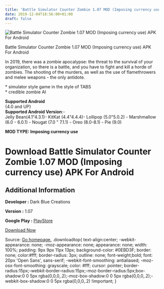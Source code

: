 ```yaml
---
title: 'Battle Simulator Counter Zombie 1.07 MOD (Imposing currency use) APK For Android'
date: 2019-12-04T18:56:00+01:00
draft: false
---
```


![Battle Simulator Counter Zombie 1.07 MOD (Imposing currency use) APK For Android](https://i0.wp.com/apkhome.net/wp-content/uploads/2019/12/Battle-Simulator-Counter-Zombie.png "Battle Simulator Counter Zombie 1.07 MOD (Imposing currency use) APK For Android")

  

Battle Simulator Counter Zombie 1.07 MOD (Imposing currency use) APK For Android

In 2019, there was a zombie apocalypse: the threat to the survival of your organization, so there is a battle, and you have to fight and kill a horde of zombies. The shooting of the murders, as well as the use of flamethrowers and melee weapons - the only antidote.

\* simulator style game in the style of TABS  
\* credible zombie AI

**Supported Android**  
{4.0 and UP}  
**Supported Android Version**:-  
Jelly Bean(4.1"4.3.1)- KitKat (4.4"4.4.4)- Lollipop (5.0"5.0.2) - Marshmallow (6.0 - 6.0.1) - Nougat (7.0 " 7.1.1) - Oreo (8.0-8.1) - Pie (9.0)

**MOD TYPE: Imposing currency use**

Download Battle Simulator Counter Zombie 1.07 MOD (Imposing currency use) APK For Android
=========================================================================================

Additional Information
----------------------

**Developer :** Dark Blue Creations

**Version :** 1.07

**Google Play :** [PlayStore](https://play.google.com/store/apps/details?id=com.darkbluecreations.counter.zombie.battle.simulator)

  

[Download Now](https://store4app.co/post/battle-simulator-counter-zombie-1-07-mod-imposing-currency-use-apk-for-android_1575478914)

  
Source: [Go homepage.](https://store4app.co/post/battle-simulator-counter-zombie-1-07-mod-imposing-currency-use-apk-for-android_1575478914) .downloadtop{ text-align:center; -webkit-appearance: none; -moz-appearance: none; appearance: none; width: 100%; padding: 9px 9px 11px 13px; background-color: #0EBD3F; border: none; color:#fff; border-radius: 3px; outline: none; font-weight;bold; font: 20px 'Open Sans', sans-serif; -webkit-font-smoothing: antialiased; -moz-osx-font-smoothing: grayscale; color: #fff; cursor: pointer; border-radius:15px;-webkit-border-radius:15px;-moz-border-radius:5px;box-shadow:0 0 5px rgba(0,0,0,.2);-moz-box-shadow:0 0 5px rgba(0,0,0,.2);-webkit-box-shadow:0 0 5px rgba(0,0,0,.2) !important; }